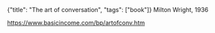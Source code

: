 {"title": "The art of conversation", "tags": ["book"]}
Milton Wright, 1936

https://www.basicincome.com/bp/artofconv.htm

